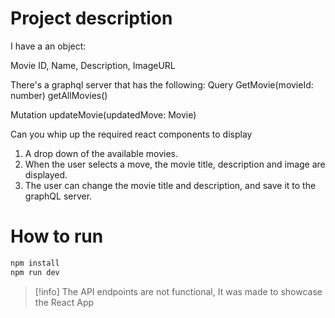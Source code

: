 # Project description

I have a an object:

Movie
ID, 
Name,
Description,
ImageURL

There's a graphql server that has the following:
Query
GetMovie(movieId: number)
getAllMovies()

Mutation
updateMovie(updatedMove: Movie)

Can you whip up the required react components to display
1. A drop down of the available movies. 
2. When the user selects a move, the movie title, description and image are displayed. 
3. The user can change the movie title and description, and save it to the graphQL server.

# How to run


```bash
npm install
npm run dev
```

> [!info]
> The API endpoints are not functional, It was made to showcase the React App
